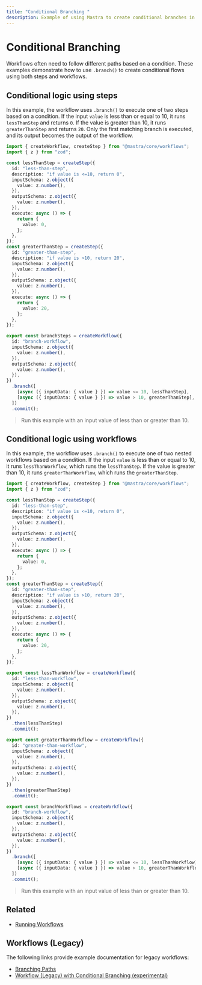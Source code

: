 ```yaml
---
title: "Conditional Branching "
description: Example of using Mastra to create conditional branches in workflows using the `branch` statement .
---
```


# Conditional Branching

Workflows often need to follow different paths based on a condition. These examples demonstrate how to use `.branch()` to create conditional flows using both steps and workflows.

## Conditional logic using steps

In this example, the workflow uses `.branch()` to execute one of two steps based on a condition. If the input `value` is less than or equal to 10, it runs `lessThanStep` and returns `0`. If the value is greater than 10, it runs `greaterThanStep` and returns `20`. Only the first matching branch is executed, and its output becomes the output of the workflow.

```typescript filename="src/mastra/workflows/example-branch-steps.ts" showLineNumbers copy
import { createWorkflow, createStep } from "@mastra/core/workflows";
import { z } from "zod";

const lessThanStep = createStep({
  id: "less-than-step",
  description: "if value is <=10, return 0",
  inputSchema: z.object({
    value: z.number(),
  }),
  outputSchema: z.object({
    value: z.number(),
  }),
  execute: async () => {
    return {
      value: 0,
    };
  },
});
const greaterThanStep = createStep({
  id: "greater-than-step",
  description: "if value is >10, return 20",
  inputSchema: z.object({
    value: z.number(),
  }),
  outputSchema: z.object({
    value: z.number(),
  }),
  execute: async () => {
    return {
      value: 20,
    };
  },
});

export const branchSteps = createWorkflow({
  id: "branch-workflow",
  inputSchema: z.object({
    value: z.number(),
  }),
  outputSchema: z.object({
    value: z.number(),
  }),
})
  .branch([
    [async ({ inputData: { value } }) => value <= 10, lessThanStep],
    [async ({ inputData: { value } }) => value > 10, greaterThanStep],
  ])
  .commit();
```

> Run this example with an input value of less than or greater than 10.

## Conditional logic using workflows

In this example, the workflow uses `.branch()` to execute one of two nested workflows based on a condition. If the input `value` is less than or equal to 10, it runs `lessThanWorkflow`, which runs the `lessThanStep`. If the value is greater than 10, it runs `greaterThanWorkflow`, which runs the `greaterThanStep`.

```typescript filename="src/mastra/workflows/example-branch-workflows.ts" showLineNumbers copy
import { createWorkflow, createStep } from "@mastra/core/workflows";
import { z } from "zod";

const lessThanStep = createStep({
  id: "less-than-step",
  description: "if value is <=10, return 0",
  inputSchema: z.object({
    value: z.number(),
  }),
  outputSchema: z.object({
    value: z.number(),
  }),
  execute: async () => {
    return {
      value: 0,
    };
  },
});
const greaterThanStep = createStep({
  id: "greater-than-step",
  description: "if value is >10, return 20",
  inputSchema: z.object({
    value: z.number(),
  }),
  outputSchema: z.object({
    value: z.number(),
  }),
  execute: async () => {
    return {
      value: 20,
    };
  },
});

export const lessThanWorkflow = createWorkflow({
  id: "less-than-workflow",
  inputSchema: z.object({
    value: z.number(),
  }),
  outputSchema: z.object({
    value: z.number(),
  }),
})
  .then(lessThanStep)
  .commit();

export const greaterThanWorkflow = createWorkflow({
  id: "greater-than-workflow",
  inputSchema: z.object({
    value: z.number(),
  }),
  outputSchema: z.object({
    value: z.number(),
  }),
})
  .then(greaterThanStep)
  .commit();

export const branchWorkflows = createWorkflow({
  id: "branch-workflow",
  inputSchema: z.object({
    value: z.number(),
  }),
  outputSchema: z.object({
    value: z.number(),
  }),
})
  .branch([
    [async ({ inputData: { value } }) => value <= 10, lessThanWorkflow],
    [async ({ inputData: { value } }) => value > 10, greaterThanWorkflow],
  ])
  .commit();
```

> Run this example with an input value of less than or greater than 10.

## Related

- [Running Workflows](./running-workflows)

## Workflows (Legacy)

The following links provide example documentation for legacy workflows:

- [Branching Paths](/docs/examples/workflows_legacy/branching-paths)
- [Workflow (Legacy) with Conditional Branching (experimental)](/docs/examples/workflows_legacy/conditional-branching)
